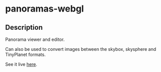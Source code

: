 # panoramas-webgl

## Description

Panorama viewer and editor.

Can also be used to convert images between the skybox, skysphere and TinyPlanet formats.

See it live [here](https://piellardj.github.io/panoramas-webgl/).
